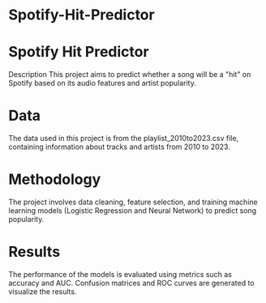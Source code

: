 # Spotify-Hit-Predictor

# Spotify Hit Predictor
Description
This project aims to predict whether a song will be a "hit" on Spotify based on its audio features and artist popularity.

# Data
The data used in this project is from the playlist_2010to2023.csv file, containing information about tracks and artists from 2010 to 2023.

# Methodology
The project involves data cleaning, feature selection, and training machine learning models (Logistic Regression and Neural Network) to predict song popularity.

# Results
The performance of the models is evaluated using metrics such as accuracy and AUC. Confusion matrices and ROC curves are generated to visualize the results.
